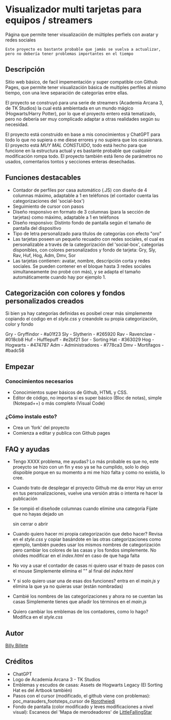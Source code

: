 # Visualizador multi tarjetas para equipos / streamers

Página que permite tener visualización de múltiples perfiels con avatar y redes sociales

```
Este proyecto es bastante probable que jamás se vuelva a actualizar, pero no debería tener problemas importantes en el tiempo
```

## Descripción

Sitio web básico, de facil impementación y super compatible con Github Pages, que permite tener visualización básica de multiples perfiles al mismo tiempo, con una leve separación de categorías entre ellas.

El proyecto se construyó para una serie de streamers (Academia Arcana 3, de TK Studios) la cual está ambientada en un mundo mágico (Hogwarts/Harry Potter), por lo que el proyecto entero está tematizado, pero no debería ser muy complicado adaptar a otras realidades según su necesidad.

El proyecto está construido en base a mis conocimientos y ChatGPT para todo lo que no supiera o me diese errores y no supiera que los ocasionara. El proyecto está *MUY MAL CONSTUIDO*, todo está hecho para que funcione en la estructura actual y es bastante probable que cualquier modificación rompa todo. El proyecto también está lleno de parámetros no usados, comentarios tontos y secciones enteras desechadas.

## Funciones destacables 

* Contador de perfiles por casa automático (.JS) con diseño de 4 columnas máximo, adaptable a 1 en teléfonos (el contador cuenta las categorizaciones del 'social-box')
* Seguimiento de cursor con pasos 
* Diseño responsivo en formato de 3 columnas (para la sección de tarjetas) como máximo, adaptable a 1 en teléfonos
* Diseño responsivo: Distinto fondo de pantalla según el tamaño de pantalla del dispositivo
* Tipo de letra personalizado para títulos de categorías con efecto "oro"
* Las tarjetas poseen un pequeño recuadro con redes sociales, el cual es personalizable a través de la categorización del 'social-box', categorías disponibles, con colores personalizados y fondo de tarjeta: Gry, Sly, Rav, Huf, Hog, Adm, Dmv, Sor  
* Las tarjetas contienen: avatar, nombre, descripción corta y redes sociales. Se pueden contener en el bloque hasta 3 redes sociales simultaneamente (no probé con más), y se adapta el tamaño automáticamente cuando hay por ejemplo 1.


## Categorización con colores y fondos personalizados creados

Si bien ya hay categorías definidas es posibel crear más simplemente copiando el codigo en el *style.css* y creandole su propia categorización, color y fondo

Gry - Gryffindor - #a01f23
Sly - Slytherin - #265920
Rav - Ravenclaw - #018cb8
Huf - Hufflepuff - #e2bf21
Sor - Sorting Hat - #363029
Hog - Hogwarts - #474787
Adm - Administradores - #778ca3
Dmv - Mortífagos - #badc58

## Empezar

### Conocimientos necesarios

* Conocimientos super básicos de Github, HTML y CSS.
* Editor de código, no importa si es super básico (Bloc de notas), simple (Notepad++) o más completo (Visual Code) 

### ¿Cómo instalo esto?

* Crea un 'fork' del proyecto
* Comienza a editar y publica con Github pages

## FAQ y ayudas

- Tengo XXXX problema, me ayudas?
Lo más probable es que no, este proeycto se hizo con un fin y eso ya se ha cumplido, solo lo dejo dispoible porque en su momento a mi me hizo falta y como no existía, lo cree.

- Cuando trato de desplegar el proyecto Github me da error
Hay un error en tus personalizaciones, vuelve una versión atrás o intenta re hacer la publicación

- Se rompió el diseñode columnas cuando elimine una categoría
Fijate que no hayas dejado un <Main> sin cerrar o abrir

- Cuando quiero hacer mi propia categorización que debo hacer?
Revisa en el *style.css* y copiar basándote en las otras categorizaciones como ejemplo, también puedes usar los mismos nombres de categorización pero cambiar los colores de las casas y los fondos simplemente. No olvides modificar en el *index.html* en caso de que haga falta

- No voy a usar el contador de casas ni quiero usar el trazo de pasos con el mouse
Simplemente elimina el "<script src="./main.js"></script>" al final del *index.html*

- Y si solo quiero usar una de esas dos funciones?
entra en el *main.js* y elimina la que ya no quieras usar (están nombradas)

- Cambié los nombres de las categorizaciones y ahora no se cuentan las casas
Simplemente tienes que añadir los términos en el *main.js*

- Quiero cambiar los emblemas de los contadores, como lo hago?
Modifica en el *style.css*

## Autor

[Billy Billete](https://billy.kuumedia.com.es/)

## Créditos

* ChatGPT
* Logo de Academia Arcana 3 - TK Studios
* Emblemas y escudos de casas: Assets de Hogwarts Legacy (El Sorting Hat es del Artbook también)
* Pasos con el cursor (modificado, el github viene con problemas): poc_marauders_footsteps_cursor de [Rorothejedi](https://github.com/Rorothejedi/poc_marauders_footsteps_cursor)
* Fondo de pantalla (color modificado y leves modificaciones a nivel visual): Escaneos del 'Mapa de merodeadores' de [LittleFallingStar](https://www.deviantart.com/littlefallingstar/art/The-Marauders-Map-389921556)